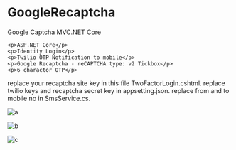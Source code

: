 # GoogleRecaptcha
Google Captcha MVC.NET Core

    <p>ASP.NET Core</p>
    <p>Identity Login</p>
    <p>Twilio OTP Notification to mobile</p>
    <p>Google Recaptcha - reCAPTCHA type: v2 Tickbox</p>
    <p>6 charactor OTP</p>

replace your recaptcha site key in this file TwoFactorLogin.cshtml.
replace twilio keys and recaptcha secret key in appsetting.json.
replace from and to mobile no in SmsService.cs.

![a](https://user-images.githubusercontent.com/39087646/144827929-89d6b87c-46fd-42a3-bb68-bcc4f31d7712.png)

![b](https://user-images.githubusercontent.com/39087646/144827940-7aa6f063-172b-46f9-99f8-44134401ca8d.png)

![c](https://user-images.githubusercontent.com/39087646/144828006-b1da9760-9b83-4f93-9cd4-191e275d7ea9.png)
